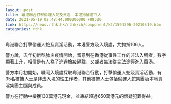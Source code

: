 ```yaml
---
layout: post
title: 粵港聯合打擊偷運人蛇及賣淫　本港拘捕逾百人
date: 2021-05-19 02:48:44.000000000 +08:00
link: https://news.rthk.hk/rthk/ch/component/k2/1591596-20210519.htm
categories: rthk
---
```


粵港聯合打擊偷運人蛇及賣淫活動，本港警方及入境處，共拘捕106人。

警方說，去年初新型肺炎疫情開始，留意到在香港從事性工作的非法入境者，數字顯著上升，相信是有人為了逃避檢疫隔離，又或者無法從合法途徑進入香港。

警方本月初開始，聯同入境處採取粵港聯合行動，打擊偷運人蛇及賣淫活動，有35名被捕人士是非法入境的性工作者，其他被捕人士包括偷運人蛇集團及本地賣淫集團主腦與成員。

警方在行動中檢獲130萬港元現金，並凍結超過650萬港元的懷疑犯罪得益。
